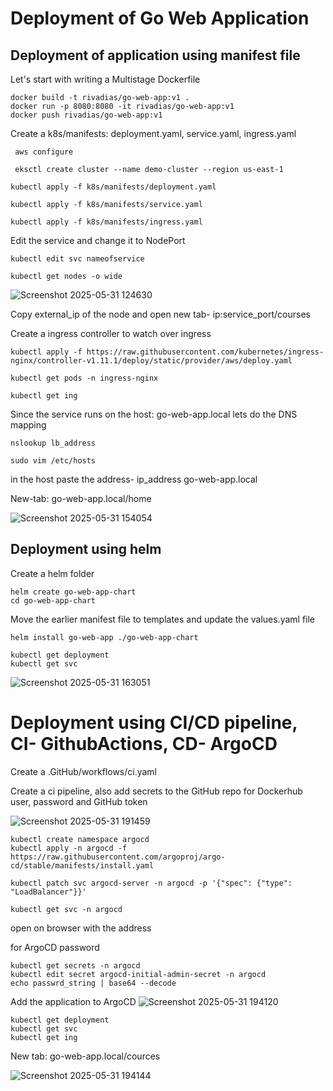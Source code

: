 # Deployment of Go Web Application

## Deployment of application using manifest file

Let's start with writing a Multistage Dockerfile

```cli
docker build -t rivadias/go-web-app:v1 .
docker run -p 8080:8080 -it rivadias/go-web-app:v1
docker push rivadias/go-web-app:v1
```

Create a k8s/manifests: deployment.yaml, service.yaml, ingress.yaml

```cli
 aws configure
```

```cli
 eksctl create cluster --name demo-cluster --region us-east-1
```
```cli
kubectl apply -f k8s/manifests/deployment.yaml

kubectl apply -f k8s/manifests/service.yaml

kubectl apply -f k8s/manifests/ingress.yaml
```

Edit the service and change it to NodePort 
```cli
kubectl edit svc nameofservice
```
```cli
kubectl get nodes -o wide
```
![Screenshot 2025-05-31 124630](https://github.com/user-attachments/assets/5e7ad1ff-672f-4182-9c3d-6c63cc37b916)

Copy external_ip of the node and open new tab- ip:service_port/courses

Create a ingress controller to watch over ingress
```cli
kubectl apply -f https://raw.githubusercontent.com/kubernetes/ingress-nginx/controller-v1.11.1/deploy/static/provider/aws/deploy.yaml
```

```cli
kubectl get pods -n ingress-nginx

kubectl get ing
```

Since the service runs on the host: go-web-app.local lets do the DNS mapping 
```cli
nslookup lb_address

sudo vim /etc/hosts
```
in the host paste the address- ip_address  go-web-app.local

New-tab: go-web-app.local/home

![Screenshot 2025-05-31 154054](https://github.com/user-attachments/assets/2905b1e4-812e-4bff-9e41-a6e41ce2f20f)


## Deployment using helm


Create a helm folder

```cli
helm create go-web-app-chart
cd go-web-app-chart

```
Move the earlier manifest file to templates and update the values.yaml file

```cli
helm install go-web-app ./go-web-app-chart
```

```cli
kubectl get deployment
kubectl get svc
```
![Screenshot 2025-05-31 163051](https://github.com/user-attachments/assets/471119ae-1130-4298-ab3f-7c3add6f28e2)


# Deployment using CI/CD pipeline, CI- GithubActions, CD- ArgoCD


Create a .GitHub/workflows/ci.yaml

Create a ci pipeline, also add secrets to the GitHub repo for Dockerhub user, password and GitHub token

![Screenshot 2025-05-31 191459](https://github.com/user-attachments/assets/b6d61929-413d-4930-8b54-f64d28f2fcbf)

```cli
kubectl create namespace argocd
kubectl apply -n argocd -f https://raw.githubusercontent.com/argoproj/argo-cd/stable/manifests/install.yaml
```
```cli
kubectl patch svc argocd-server -n argocd -p '{"spec": {"type": "LoadBalancer"}}'
```

```cli
kubectl get svc -n argocd
```
open on browser with the address

for ArgoCD password

```cli
kubectl get secrets -n argocd
kubectl edit secret argocd-initial-admin-secret -n argocd
echo passwrd_string | base64 --decode
```

Add the application to ArgoCD
![Screenshot 2025-05-31 194120](https://github.com/user-attachments/assets/82b2facd-55fd-47e0-8b84-67ca36bf14a4)


```cli
kubectl get deployment
kubectl get svc
kubectl get ing
```

New tab: go-web-app.local/cources

![Screenshot 2025-05-31 194144](https://github.com/user-attachments/assets/a751b8eb-7e56-4ff9-a2a0-c151c6dd71b4)




